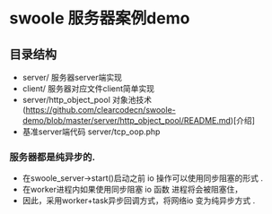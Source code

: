 # swoole 服务器案例demo 

## 目录结构 

- server/  服务器server端实现
- client/  服务器对应文件client简单实现 
- server/http_object_pool 对象池技术 (https://github.com/clearcodecn/swoole-demo/blob/master/server/http_object_pool/README.md)[介绍]
- 基准server端代码 server/tcp_oop.php 

### 服务器都是纯异步的. 
- 在swoole_server->start()启动之前 io 操作可以使用同步阻塞的形式 .
- 在worker进程内如果使用同步阻塞 io 函数 进程将会被阻塞住，
- 因此，采用worker+task异步回调方式，将网络io 变为纯异步方式 . 

